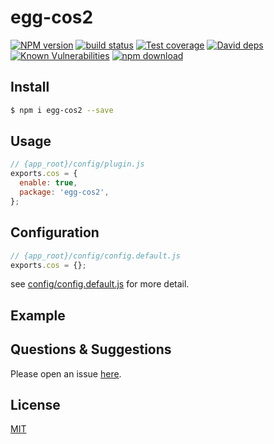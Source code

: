 # egg-cos2

[![NPM version][npm-image]][npm-url]
[![build status][travis-image]][travis-url]
[![Test coverage][codecov-image]][codecov-url]
[![David deps][david-image]][david-url]
[![Known Vulnerabilities][snyk-image]][snyk-url]
[![npm download][download-image]][download-url]

[npm-image]: https://img.shields.io/npm/v/egg-cos2.svg?style=flat-square
[npm-url]: https://npmjs.org/package/egg-cos2
[travis-image]: https://img.shields.io/travis/eggjs/egg-cos2.svg?style=flat-square
[travis-url]: https://travis-ci.org/eggjs/egg-cos2
[codecov-image]: https://img.shields.io/codecov/c/github/eggjs/egg-cos2.svg?style=flat-square
[codecov-url]: https://codecov.io/github/eggjs/egg-cos2?branch=master
[david-image]: https://img.shields.io/david/eggjs/egg-cos2.svg?style=flat-square
[david-url]: https://david-dm.org/eggjs/egg-cos2
[snyk-image]: https://snyk.io/test/npm/egg-cos2/badge.svg?style=flat-square
[snyk-url]: https://snyk.io/test/npm/egg-cos2
[download-image]: https://img.shields.io/npm/dm/egg-cos2.svg?style=flat-square
[download-url]: https://npmjs.org/package/egg-cos2

<!--
Description here.
-->

## Install

```bash
$ npm i egg-cos2 --save
```

## Usage

```js
// {app_root}/config/plugin.js
exports.cos = {
  enable: true,
  package: 'egg-cos2',
};
```

## Configuration

```js
// {app_root}/config/config.default.js
exports.cos = {};
```

see [config/config.default.js](config/config.default.js) for more detail.

## Example

<!-- example here -->

## Questions & Suggestions

Please open an issue [here](https://github.com/eggjs/egg/issues).

## License

[MIT](LICENSE)
